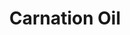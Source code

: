 ---
name: Carnation Oil
title: Carnation Oil
details:
  - detail:
      key: Usage/Application
      value: Fragrance, Flavour, Pharma
  - detail:
      key: Packaging Size
      value: 5,25,200 Kg
  - detail:
      key: Botanical Name
      value: Dianthus Caryophyllus
  - detail:
      key: Brand
      value: Natural Aroma
  - detail:
      key: CAS Number
      value: 8021-43-0
  - detail:
      key: Form
      value: Liquid
  - detail:
      key: Relative Density
      value: 0.810 to 0.875 @ 29.5 deg C
  - detail:
      key: Packing Type
      value: Can,Barrel
showOnHome: false
thumbnail: https://5.imimg.com/data5/SELLER/Default/2021/12/ZL/CF/KP/3823480/carnation-oil-500x500.jpg
productImages:
  - https://ucarecdn.com/8213c725-21d0-4ac0-ad5e-c1975c20032b/
category: natural isolates
---